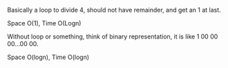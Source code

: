 
Basically a loop to divide 4, should not have remainder, and get an 1 at last. 

Space O(1), Time O(Logn)        

Without loop or something, think of binary representation, it is like 1 00 00 00...00 00.  

Space O(logn), Time O(logn)  

